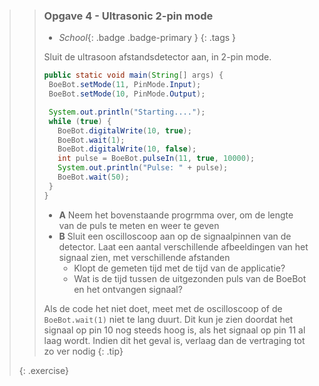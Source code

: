 >> ### Opgave 4 - Ultrasonic 2-pin mode
>>
>> - *School*{: .badge .badge-primary }
>>{: .tags }
>>
>> Sluit de ultrasoon afstandsdetector aan, in 2-pin mode.
>>
>>```java
>>public static void main(String[] args) {
>>  BoeBot.setMode(11, PinMode.Input);
>>  BoeBot.setMode(10, PinMode.Output);
>>
>>  System.out.println("Starting....");
>>  while (true) {
>>    BoeBot.digitalWrite(10, true);
>>    BoeBot.wait(1);
>>    BoeBot.digitalWrite(10, false);
>>    int pulse = BoeBot.pulseIn(11, true, 10000);
>>    System.out.println("Pulse: " + pulse);
>>    BoeBot.wait(50);
>>  }
>>}
>>```
>>
>> - **A** Neem het bovenstaande progrmma over, om de lengte van de puls te meten en weer te geven
>> - **B** Sluit een oscilloscoop aan op de signaalpinnen van de detector. Laat een aantal verschillende afbeeldingen van het signaal zien, met verschillende afstanden
>>    - Klopt de gemeten tijd met de tijd van de applicatie?
>>    - Wat is de tijd tussen de uitgezonden puls van de BoeBot en het ontvangen signaal?
>>
>> Als de code het niet doet, meet met de oscilloscoop of de `BoeBot.wait(1)` niet te lang duurt. Dit kun je zien doordat het signaal op pin 10 nog steeds hoog is, als het signaal op pin 11 al laag wordt. Indien dit het geval is, verlaag dan de vertraging tot zo ver nodig
>>{: .tip}
>>
>{: .exercise}